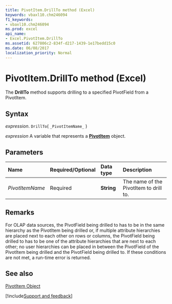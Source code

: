 ```yaml
---
title: PivotItem.DrillTo method (Excel)
keywords: vbaxl10.chm246094
f1_keywords:
- vbaxl10.chm246094
ms.prod: excel
api_name:
- Excel.PivotItem.DrillTo
ms.assetid: 627806c2-834f-d217-1439-1e17bedd15c0
ms.date: 06/08/2017
localization_priority: Normal
---
```



# PivotItem.DrillTo method (Excel)

The  **DrillTo** method supports drilling to a specified PivotField from a PivotItem.


## Syntax

_expression_. `DrillTo`( `_PivotItemName_` )

_expression_ A variable that represents a **[PivotItem](Excel.PivotItem.md)** object.


## Parameters



|Name|Required/Optional|Data type|Description|
|:-----|:-----|:-----|:-----|
| _PivotItemName_|Required| **String**|The name of the PivotItem to drill to.|

## Remarks

For OLAP data sources, the PivotField being drilled to has to be in the same hierarchy as the PivotItem being drilled or, if multiple attribute hierarchies are placed next to each other on rows or columns, the PivotField being drilled to has to be one of the attribute hierarchies that are next to each other; no user hierarchies can be placed in between the PivotField of the PivotItem being drilled and the PivotField being drilled to. If these conditions are not met, a run-time error is returned.


## See also


[PivotItem Object](Excel.PivotItem.md)

[!include[Support and feedback](~/includes/feedback-boilerplate.md)]